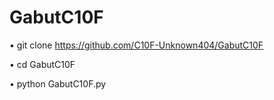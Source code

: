 # GabutC10F

• git clone https://github.com/C10F-Unknown404/GabutC10F

• cd GabutC10F

• python GabutC10F.py
